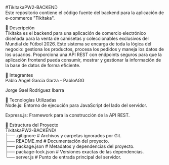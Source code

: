 #TikitakaPW2-BACKEND <br>
Este repositorio contiene el código fuente del backend para la aplicación de e-commerce "Tikitaka".<br>

📜 Descripción<br>
Tikitaka es el backend para una aplicación de comercio electrónico diseñada para la venta de camisetas y coleccionables exclusivos del Mundial de Fútbol 2026. Este sistema se encarga de toda la lógica del negocio: gestiona los productos, procesa los pedidos y maneja los datos de los usuarios. Proporciona una API REST con endpoints seguros para que la aplicación frontend pueda consumir, mostrar y gestionar la información de la base de datos de forma eficiente.<br>

👥 Integrantes<br>
Pablo Angel Garcia Garza - PabloAGG<br>

Jorge Gael Rodriguez Ibarra<br>

🚀 Tecnologías Utilizadas<br>
Node.js: Entorno de ejecución para JavaScript del lado del servidor.<br>

Express.js: Framework para la construcción de la API REST.<br>

📁 Estructura del Proyecto<br>
TikitakaPW2-BACKEND/<br>
├── .gitignore         # Archivos y carpetas ignorados por Git.<br>
├── README.md          # Documentación del proyecto.<br>
├── package.json       # Metadatos y dependencias del proyecto.<br>
├── package-lock.json  # Versiones exactas de las dependencias.<br>
└── server.js          # Punto de entrada principal del servidor.<br>
